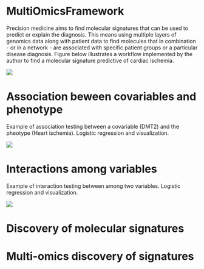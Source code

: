 # MultiOmicsFramework
Precision medicine aims to find molecular signatures that can be used to predict or explain the diagnosis. This means using multiple layers of genomics data along with patient data to find molecules that in combination - or in a network - are associated with specific patient groups or a particular disease diagnosis. Figure below illustrates a workflow implemented by the author to find a molecular signature predictive of cardiac ischemia.

![](https://blogger.googleusercontent.com/img/b/R29vZ2xl/AVvXsEjv9qDPQ4AmxeRF_KFbRISVAC6vEUZzKB-eoi0Hb6vYZk2x-xygKsdXW-4B1JJLDTeuV68oK90u2URRXQYXzdx7gmS5GBQM2os9YQEzzuTDX1kAd-H8As-uVvBlNKgmqnNvcbtUxE27lA4X-YkZuX5YrafUKz4Ey0B0rxbwLkXp9e5rcSz-OdcDR6MFb9Y/s821/1702118964737.jpeg)

# Association beween covariables and phenotype
Example of association testing between a covariable (DMT2) and the pheotype (Heart ischemia). Logistic regression and visualization.

![](https://blogger.googleusercontent.com/img/b/R29vZ2xl/AVvXsEgp92x6prs0Z5nVmkqT91mbDOI72Myk4nylO6OfMfrVtHVBsn-jbp8C0sEtGGD2MgoqvykHQ7AXsfvZIoB-YQ_DO-DWsUMS_fWiXggc_L8521o8MspzjCWeKi1kPd2EI9f05bQY2GrheDb-DlEKg40mibgFFE_MPrFb9-6BU03r18Mfs3ICPv6ZavRYOdM/s2500/Figure1.png)

# Interactions among variables
Example of interaction testing between among two variables. Logistic regression and visualization.

![](https://blogger.googleusercontent.com/img/b/R29vZ2xl/AVvXsEhhs5b5Em_-dWE4r1Xoave8YO4jS7yL1d7oqIBXTMcU8KfSO1njCTN5PR-JF6WO_8nILhZi5w4ko987ugitsYgw6wMoIlUtp8VJe4Cdpa18-NaV12tLJ3soougF1jzRxpfFoVbPYWPJxVgY7JDFZtu9xxFMC4EccN1-FWsdNEe_y2ZfJrsJeeP0YkHhoTg/s2181/Figure2.png)


# Discovery of molecular signatures

# Multi-omics discovery of signatures
